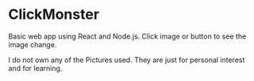 # ClickMonster
Basic web app using React and Node.js. Click image or button to see the image change.

I do not own any of the Pictures used. They are just for personal interest and for learning.
